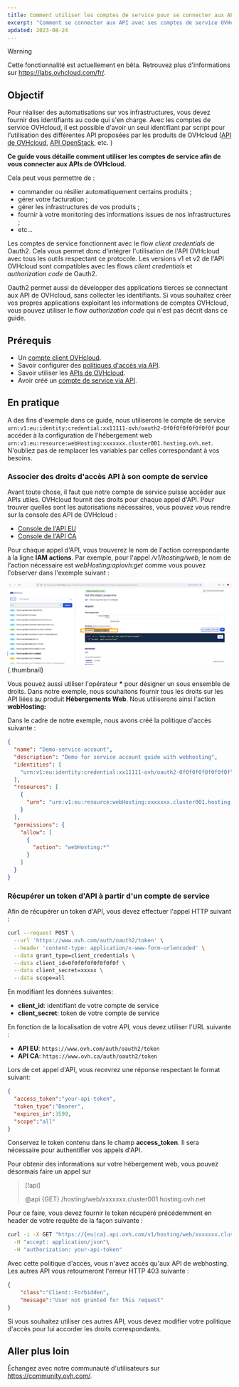 ```yaml
---
title: Comment utiliser les comptes de service pour se connecter aux API de OVHcloud
excerpt: "Comment se connecter aux API avec ses comptes de service OVHcloud grâce au protocole Oauth2"
updated: 2023-08-24
---
```


> [!warning]
>
> Cette fonctionnalité est actuellement en bêta. Retrouvez plus d'informations sur <https://labs.ovhcloud.com/fr/>.
>

## Objectif

Pour réaliser des automatisations sur vos infrastructures, vous devez fournir des identifiants au code qui s'en charge. Avec les comptes de service OVHcloud, il est possible d'avoir un seul identifiant par script pour l'utilisation des différentes API proposées par les produits de OVHcloud ([API de OVHcloud](/pages/manage_and_operate/api/console-preview), [API OpenStack](/pages/public_cloud/compute/starting_with_nova), etc. )

**Ce guide vous détaille comment utiliser les comptes de service afin de vous connecter aux APIs de OVHcloud.**

Cela peut vous permettre de :

- commander ou résilier automatiquement certains produits ;
- gérer votre facturation ;
- gérer les infrastructures de vos produits ;
- fournir à votre monitoring des informations issues de nos infrastructures ;
- etc...

Les comptes de service fonctionnent avec le flow *client credentials* de Oauth2. Cela vous permet donc d'intégrer l'utilisation de l'API OVHcloud avec tous les outils respectant ce protocole. Les versions v1 et v2 de l'API OVHcloud sont compatibles avec les flows *client credentials* et *authorization code* de Oauth2.

Oauth2 permet aussi de développer des applications tierces se connectant aux API de OVHcloud, sans collecter les identifiants. Si vous souhaitez créer vos propres applications exploitant les informations de comptes OVHcloud, vous pouvez utiliser le flow *authorization code* qui n'est pas décrit dans ce guide.

## Prérequis

- Un [compte client OVHcloud](/pages/account_and_service_management/account_information/ovhcloud-account-creation).
- Savoir configurer des [politiques d'accès via API](/pages/account_and_service_management/account_information/iam-policies-api).
- Savoir utiliser les [APIs de OVHcloud](/pages/manage_and_operate/api/first-steps).
- Avoir créé un [compte de service via API](/pages/manage_and_operate/api/manage-service-account).

## En pratique

A des fins d'exemple dans ce guide, nous utiliserons le compte de service `urn:v1:eu:identity:credential:xx11111-ovh/oauth2-0f0f0f0f0f0f0f0f` pour accéder à la configuration de l'hébergement web `urn:v1:eu:resource:webHosting:xxxxxxx.cluster001.hosting.ovh.net`. N'oubliez pas de remplacer les variables par celles correspondant à vos besoins.

### Associer des droits d'accès API à son compte de service

Avant toute chose, il faut que notre compte de service puisse accèder aux APIs utiles. OVHcloud fournit des droits pour chaque appel d'API. Pour trouver quelles sont les autorisations nécessaires, vous pouvez vous rendre sur la console des API de OVHcloud :

- [Console de l'API EU](https://eu.api.ovh.com/console-preview/)
- [Console de l'API CA](https://ca.api.ovh.com/console-preview/)

Pour chaque appel d'API, vous trouverez le nom de l'action correspondante à la ligne **IAM actions**.
Par exemple, pour l'appel */v1/hosting/web*, le nom de l'action nécessaire est *webHosting:apiovh:get* comme vous pouvez l'observer dans l'exemple suivant :

![API](images/actions-in-console.png){.thumbnail}

Vous pouvez aussi utiliser l'opérateur **\*** pour désigner un sous ensemble de droits. Dans notre exemple, nous souhaitons fournir tous les droits sur les API liées au produit **Hébergements Web**. Nous utiliserons ainsi l'action **webHosting:**

Dans le cadre de notre exemple, nous avons créé la politique d'accès suivante : 

```json
{
  "name": "Demo-service-account",
  "description": "Demo for service account guide with webhosting",
  "identities": [
    "urn:v1:eu:identity:credential:xx11111-ovh/oauth2-0f0f0f0f0f0f0f0f"
  ],
  "resources": [
    {
      "urn": "urn:v1:eu:resource:webHosting:xxxxxxx.cluster001.hosting.ovh.net"
    }
  ],
  "permissions": {
    "allow": [
      {
        "action": "webHosting:*"
      }
    ]
  }
}
```

### Récupérer un token d'API à partir d'un compte de service

Afin de récupérer un token d'API, vous devez effectuer l'appel HTTP suivant :

```bash
curl --request POST \
  --url 'https://www.ovh.com/auth/oauth2/token' \
  --header 'content-type: application/x-www-form-urlencoded' \
  --data grant_type=client_credentials \
  --data client_id=0f0f0f0f0f0f0f0f \
  --data client_secret=xxxxx \
  --data scope=all
```

En modifiant les données suivantes: 

- **client_id**: identifiant de votre compte de service
- **client_secret**: token de votre compte de service

En fonction de la localisation de votre API, vous devez utiliser l'URL suivante : 

- **API EU**: `https://www.ovh.com/auth/oauth2/token`
- **API CA**: `https://www.ovh.ca/auth/oauth2/token`

Lors de cet appel d'API, vous recevrez une réponse respectant le format suivant:

```json
{
  "access_token":"your-api-token",
  "token_type":"Bearer",
  "expires_in":3599,
  "scope":"all"
}
```

Conservez le token contenu dans le champ **access_token**. Il sera nécessaire pour authentifier vos appels d'API.

Pour obtenir des informations sur votre hébergement web, vous pouvez désormais faire un appel sur 

> [!api]
>
> @api {GET} /hosting/web/xxxxxxx.cluster001.hosting.ovh.net
>

Pour ce faire, vous devez fournir le token récupéré précédemment en header de votre requête de la façon suivante :

```bash
curl -i -X GET "https://{eu|ca}.api.ovh.com/v1/hosting/web/xxxxxxx.cluster001.hosting.ovh.net" \
  -H "accept: application/json"\
  -H "authorization: your-api-token" 
```

Avec cette politique d'accès, vous n'avez accès qu'aux API de webhosting. Les autres API vous retourneront l'erreur HTTP 403 suivante :

```json
{
    "class":"Client::Forbidden",
    "message":"User not granted for this request"
}
```

Si vous souhaitez utiliser ces autres API, vous devez modifier votre politique d'accès pour lui accorder les droits correspondants.

## Aller plus loin

Échangez avec notre communauté d'utilisateurs sur <https://community.ovh.com/>.
